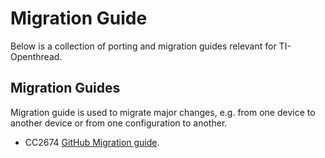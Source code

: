 # Migration Guide

Below is a collection of porting and migration guides relevant for
TI-Openthread.

## Migration Guides

Migration guide is used to migrate major changes, e.g. from one device to another
device or from one configuration to another.

- CC2674 [GitHub Migration guide](./thread-cc2674-migration.md). 

